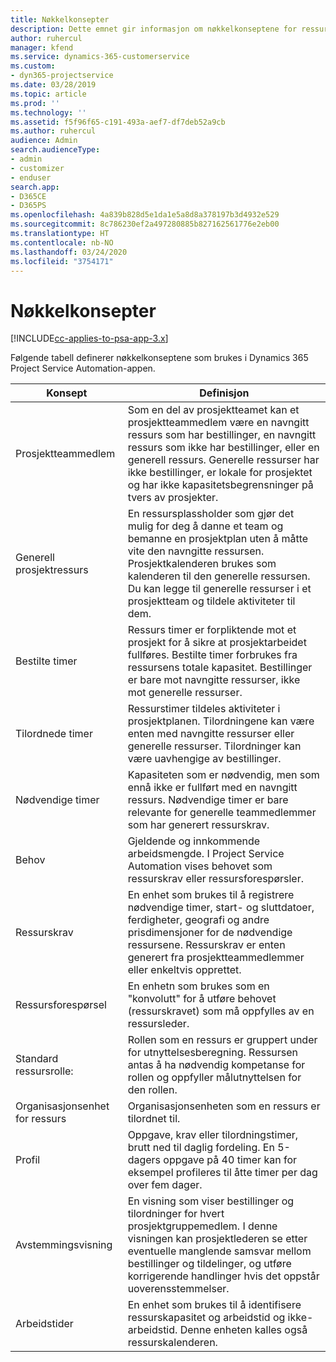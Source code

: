 ```yaml
---
title: Nøkkelkonsepter
description: Dette emnet gir informasjon om nøkkelkonseptene for ressursbehandling i Project Service Automation.
author: ruhercul
manager: kfend
ms.service: dynamics-365-customerservice
ms.custom:
- dyn365-projectservice
ms.date: 03/28/2019
ms.topic: article
ms.prod: ''
ms.technology: ''
ms.assetid: f5f96f65-c191-493a-aef7-df7deb52a9cb
ms.author: ruhercul
audience: Admin
search.audienceType:
- admin
- customizer
- enduser
search.app:
- D365CE
- D365PS
ms.openlocfilehash: 4a839b828d5e1da1e5a8d8a378197b3d4932e529
ms.sourcegitcommit: 8c786230ef2a497280885b827162561776e2eb00
ms.translationtype: HT
ms.contentlocale: nb-NO
ms.lasthandoff: 03/24/2020
ms.locfileid: "3754171"
---
```

# <a name="key-concepts"></a>Nøkkelkonsepter

[!INCLUDE[cc-applies-to-psa-app-3.x](../includes/cc-applies-to-psa-app-3x.md)]

Følgende tabell definerer nøkkelkonseptene som brukes i Dynamics 365 Project Service Automation-appen.

| Konsept                    | Definisjon |
|----------------------------|------------|
| Prosjektteammedlem        | Som en del av prosjektteamet kan et prosjektteammedlem være en navngitt ressurs som har bestillinger, en navngitt ressurs som ikke har bestillinger, eller en generell ressurs. Generelle ressurser har ikke bestillinger, er lokale for prosjektet og har ikke kapasitetsbegrensninger på tvers av prosjekter. |
| Generell prosjektressurs   | En ressursplassholder som gjør det mulig for deg å danne et team og bemanne en prosjektplan uten å måtte vite den navngitte ressursen. Prosjektkalenderen brukes som kalenderen til den generelle ressursen. Du kan legge til generelle ressurser i et prosjektteam og tildele aktiviteter til dem. |
| Bestilte timer               | Ressurs timer er forpliktende mot et prosjekt for å sikre at prosjektarbeidet fullføres. Bestilte timer forbrukes fra ressursens totale kapasitet. Bestillinger er bare mot navngitte ressurser, ikke mot generelle ressurser. |
| Tilordnede timer             | Ressurstimer tildeles aktiviteter i prosjektplanen. Tilordningene kan være enten med navngitte ressurser eller generelle ressurser. Tilordninger kan være uavhengige av bestillinger. |
| Nødvendige timer             | Kapasiteten som er nødvendig, men som ennå ikke er fullført med en navngitt ressurs. Nødvendige timer er bare relevante for generelle teammedlemmer som har generert ressurskrav. |
| Behov                     | Gjeldende og innkommende arbeidsmengde. I Project Service Automation vises behovet som ressurskrav eller ressursforespørsler. |
| Ressurskrav       | En enhet som brukes til å registrere nødvendige timer, start- og sluttdatoer, ferdigheter, geografi og andre prisdimensjoner for de nødvendige ressursene. Ressurskrav er enten generert fra prosjektteammedlemmer eller enkeltvis opprettet. |
| Ressursforespørsel           | En enhetn som brukes som en "konvolutt" for å utføre behovet (ressurskravet) som må oppfylles av en ressursleder. |
| Standard ressursrolle:      | Rollen som en ressurs er gruppert under for utnyttelsesberegning. Ressursen antas å ha nødvendig kompetanse for rollen og oppfyller målutnyttelsen for den rollen. |
| Organisasjonsenhet for ressurs | Organisasjonsenheten som en ressurs er tilordnet til. |
| Profil                    | Oppgave, krav eller tilordningstimer, brutt ned til daglig fordeling. En 5-dagers oppgave på 40 timer kan for eksempel profileres til åtte timer per dag over fem dager. |
| Avstemmingsvisning        | En visning som viser bestillinger og tilordninger for hvert prosjektgruppemedlem. I denne visningen kan prosjektlederen se etter eventuelle manglende samsvar mellom bestillinger og tildelinger, og utføre korrigerende handlinger hvis det oppstår uoverensstemmelser. |
| Arbeidstider                 | En enhet som brukes til å identifisere ressurskapasitet og arbeidstid og ikke-arbeidstid. Denne enheten kalles også ressurskalenderen. |
